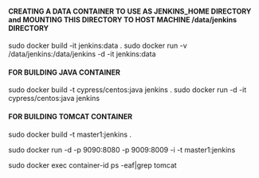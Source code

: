 #### CREATING A DATA CONTAINER TO USE AS JENKINS_HOME DIRECTORY and MOUNTING THIS DIRECTORY TO HOST MACHINE /data/jenkins DIRECTORY ####
 sudo docker build -it jenkins:data .
 sudo docker run -v /data/jenkins:/data/jenkins -d -it jenkins:data


#### FOR BUILDING JAVA CONTAINER ####

sudo docker build -t cypress/centos:java jenkins .
sudo docker run -d -it cypress/centos:java jenkins


#### FOR BUILDING TOMCAT CONTAINER ####

sudo docker build -t master1:jenkins .

sudo docker run -d -p 9090:8080 -p 9009:8009 -i -t master1:jenkins

sudo docker exec container-id ps -eaf|grep tomcat

